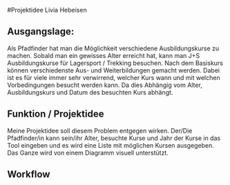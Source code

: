 #Projektidee Livia Hebeisen

## Ausgangslage:
Als Pfadfinder hat man die Möglichkeit verschiedene Ausbildungskurse zu machen. Sobald man ein gewisses Alter erreicht hat, kann man J+S Ausbildungskurse für Lagersport / Trekking besuchen. Nach dem Basiskurs können verschiedenste Aus- und Weiterbildungen gemacht werden. Dabei ist es für viele immer sehr verwirrend, welcher Kurs wann und mit welchen Vorbedingungen besucht werden kann. Da dies Abhängig vom Alter, Ausbildungskurs und Datum des besuchten Kurs abhängt.

## Funktion / Projektidee
Meine Projektidee soll diesem Problem entgegen wirken. Der/Die Pfadfinder/in kann sein/ihr Alter, besuchte Kurse und Jahr der Kurse in das Tool eingeben und es wird eine Liste mit möglichen Kursen ausgegeben. 
Das Ganze wird von einem Diagramm visuell unterstützt. 

## Workflow

